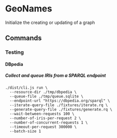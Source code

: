 # GeoNames

Initialize the creating or updating of a graph

## Commands

### Testing

#### DBpedia

##### Collect and queue IRIs from a SPARQL endpoint

    ./dist/cli.js run \
      --resource-dir ./tmp/dbpedia \
      --queue-file ./tmp/queue.sqlite \
      --endpoint-url "https://dbpedia.org/sparql" \
      --iterate-query-file ./fixtures/iterate.rq \
      --generate-query-file ./fixtures/generate.rq \
      --wait-between-requests 100 \
      --number-of-iris-per-request 2 \
      --number-of-concurrent-requests 1 \
      --timeout-per-request 300000 \
      --batch-size 1
